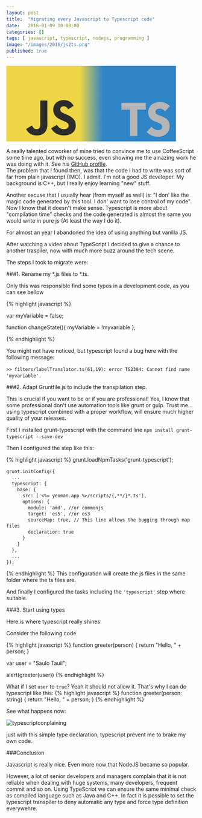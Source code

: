 ```yaml
---
layout: post
title:  "Migrating every Javascript to Typescript code"
date:   2016-01-09 10:00:00
categories: []
tags: [ javascript, typescript, nodejs, programming ]
image: "/images/2016/js2ts.png"
published: true
---
```


![js2ts](/images/2016/js2ts.png)

A really talented coworker of mine tried to convince me to use CoffeeScript some time ago, but with no success,
even showing me the amazing work he was doing with it. See his [GitHub profile](https://github.com/jaykon-w).  
The problem that I found then, was that the code I had to write was sort of far from plain javascript (IMO). I admit. I'm not a good JS developer. My background is C++, but I really enjoy learning "new" stuff.

Another excuse that I usually hear (from myself as well) is: "I don' like the magic code generated by this tool.
I don' want to lose control of my code". Now I know that it doesn't make sense.
Typescript is more about "compilation time" checks and the code generated is almost
 the same you would write in pure js (At least the way I do it).

For almost an year I abandoned the idea of using anything but vanilla JS.  

After watching a video about TypeScript I decided to give a chance to another traspiler, now with much more buzz around the tech scene.

The steps I took to migrate were:

###1. Rename my *.js files to *.ts.

Only this was responsible find some typos in a development code, as you can see bellow

{% highlight javascript %}

var myVariable = false;
    
function changeState(){
    myVariable = !myvariable
};

{% endhighlight %}

You might not have noticed, but typescript found a bug here with the following message:


```>> filters/labelTranslator.ts(61,19): error TS2304: Cannot find name 'myvariable'.```


###2. Adapt Gruntfile.js to include the transpilation step.

This is crucial if you want to be or if you are professional!
Yes, I know that some professional don't use automation tools like grunt or gulp. Trust me... using typescript combined with a proper workflow, will ensure much higher quality of your releases.

First I installed grunt-typescript with the command line ```npm install grunt-typescript --save-dev```

Then I configured the step like this:

{% highlight javascript %}
grunt.loadNpmTasks('grunt-typescript');

    grunt.initConfig({
      ...
      typescript: {
        base: {
          src: ['<%= yeoman.app %>/scripts/{,**/}*.ts'],
          options: {
            module: 'amd', //or commonjs 
            target: 'es5', //or es3 
            sourceMap: true, // This line allows the bugging through map files
            declaration: true
          }
        }
      },
      ...
    });
{% endhighlight %}
This configuration will create the js files in the same folder where the ts files are.

And finally I configured the tasks including the ```'typescript'``` step where suitable.

###3. Start using types

Here is where typescript really shines.

Consider the following code

{% highlight javascript %}
function greeter(person) {
    return "Hello, " + person;
}

var user = "Saulo Tauil";

alert(greeter(user))
{% endhighlight %}

What if I set ```user``` to ```true```? Yeah it should not allow it. That's why I can do typescript like this:
{% highlight javascript %}
function greeter(person: string) {
    return "Hello, " + person;
}
{% endhighlight %}

See what happens now:

![typescriptconplaining](/images/2016/typescript_complaininf_of_string.png)

just with this simple type declaration, typescript prevent me to brake my own code.

###Conclusion

Javascript is really nice. Even more now that NodeJS became so popular.

However, a lot of senior developers and managers complain that it is not reliable when dealing with huge systems, many developers, frequent commit and so on.
Using TypeScriot we can ensure the same minimal check as compiled language such as Java and C++. In fact it is possible to set the typescript transpiler to deny automatic any type and force type definition everywehre.

